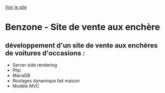 [Voir le site](https://benzone-site.000webhostapp.com/)

# Benzone - Site de vente aux enchère

## développement d'un site de vente aux enchères de voitures d'occasions :

* Server side rendering
* Php
* MariaDB
* Routages dynamique fait maison
* Modèle MVC

```
